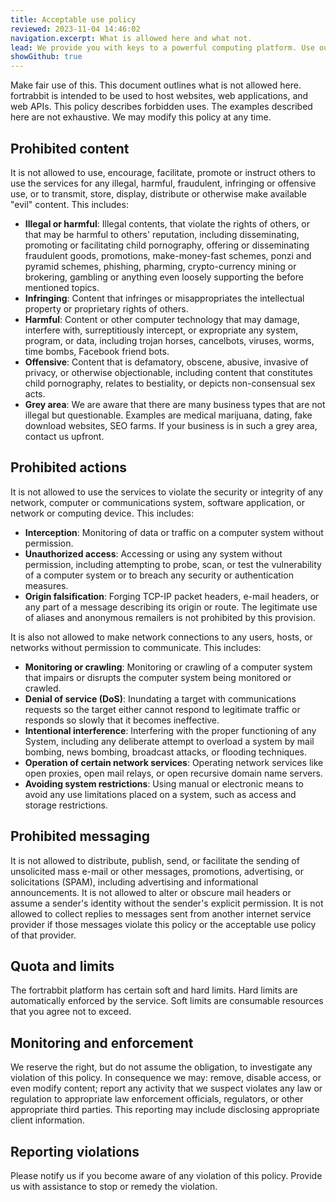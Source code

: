 ```yaml
---
title: Acceptable use policy
reviewed: 2023-11-04 14:46:02
navigation.excerpt: What is allowed here and what not.
lead: We provide you with keys to a powerful computing platform. Use our services in a considerate and professional way.
showGithub: true
---
```


Make fair use of this. This document outlines what is not allowed here. fortrabbit is intended to be used to host websites, web applications, and web APIs. This policy describes forbidden uses. The examples described here are not exhaustive. We may modify this policy at any time.

## Prohibited content

It is not allowed to use, encourage, facilitate, promote or instruct others to use the services for any illegal, harmful, fraudulent, infringing or offensive use, or to transmit, store, display, distribute or otherwise make available "evil" content. This includes:

* **Illegal or harmful**: Illegal contents, that violate the rights of others, or that may be harmful to others' reputation, including disseminating, promoting or facilitating child pornography, offering or disseminating fraudulent goods, promotions, make-money-fast schemes, ponzi and pyramid schemes, phishing, pharming, crypto-currency mining or brokering, gambling or anything even loosely supporting the before mentioned topics.
* **Infringing**: Content that infringes or misappropriates the intellectual property or proprietary rights of others.
* **Harmful**: Content or other computer technology that may damage, interfere with, surreptitiously intercept, or expropriate any system, program, or data, including trojan horses, cancelbots, viruses, worms, time bombs, Facebook friend bots.
* **Offensive**: Content that is defamatory, obscene, abusive, invasive of privacy, or otherwise objectionable, including content that constitutes child pornography, relates to bestiality, or depicts non-consensual sex acts.
* **Grey area**: We are aware that there are many business types that are not illegal but questionable. Examples are medical marijuana, dating, fake download websites, SEO farms. If your business is in such a grey area, contact us upfront.

## Prohibited actions

It is not allowed to use the services to violate the security or integrity of any network, computer or communications system, software application, or network or computing device. This includes:

* **Interception**: Monitoring of data or traffic on a computer system without permission.
* **Unauthorized access**: Accessing or using any system without permission, including attempting to probe, scan, or test the vulnerability of a computer system or to breach any security or authentication measures.
* **Origin falsification**: Forging TCP-IP packet headers, e-mail headers, or any part of a message describing its origin or route. The legitimate use of aliases and anonymous remailers is not prohibited by this provision.

It is also not allowed to make network connections to any users, hosts, or networks without permission to communicate. This includes:

* **Monitoring or crawling**: Monitoring or crawling of a computer system that impairs or disrupts the computer system being monitored or crawled.
* **Denial of service (DoS)**: Inundating a target with communications requests so the target either cannot respond to legitimate traffic or responds so slowly that it becomes ineffective.
* **Intentional interference**: Interfering with the proper functioning of any System, including any deliberate attempt to overload a system by mail bombing, news bombing, broadcast attacks, or flooding techniques.
* **Operation of certain network services**: Operating network services like open proxies, open mail relays, or open recursive domain name servers.
* **Avoiding system restrictions**: Using manual or electronic means to avoid any use limitations placed on a system, such as access and storage restrictions.

## Prohibited messaging

It is not allowed to distribute, publish, send, or facilitate the sending of unsolicited mass e-mail or other messages, promotions, advertising, or solicitations (SPAM), including advertising and informational announcements. It is not allowed to alter or obscure mail headers or assume a sender's identity without the sender's explicit permission. It is not allowed to collect replies to messages sent from another internet service provider if those messages violate this policy or the acceptable use policy of that provider.

## Quota and limits

The fortrabbit platform has certain soft and hard limits. Hard limits are automatically enforced by the service. Soft limits are consumable resources that you agree not to exceed.

## Monitoring and enforcement

We reserve the right, but do not assume the obligation, to investigate any violation of this policy. In consequence we may: remove, disable access, or even modify content; report any activity that we suspect violates any law or regulation to appropriate law enforcement officials, regulators, or other appropriate third parties. This reporting may include disclosing appropriate client information.

## Reporting violations

Please notify us if you become aware of any violation of this policy. Provide us with assistance to stop or remedy the violation.
